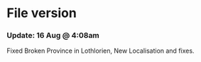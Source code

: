 # File version
### Update: 16 Aug @ 4:08am
Fixed Broken Province in Lothlorien, New Localisation and fixes.
